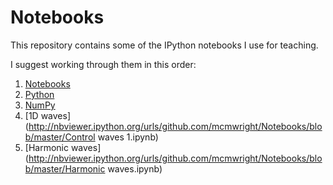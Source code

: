 # Notebooks
This repository contains some of the IPython notebooks I use for teaching.

I suggest working through them in this order:

1. [Notebooks](http://nbviewer.ipython.org/urls/github.com/mcmwright/Notebooks/blob/master/First.ipynb)
2. [Python](http://nbviewer.ipython.org/urls/github.com/mcmwright/Notebooks/blob/master/python.ipynb)
3. [NumPy](http://nbviewer.ipython.org/urls/github.com/mcmwright/Notebooks/blob/master/numpy.ipynb)
4. [1D waves](http://nbviewer.ipython.org/urls/github.com/mcmwright/Notebooks/blob/master/Control waves 1.ipynb)
5. [Harmonic waves](http://nbviewer.ipython.org/urls/github.com/mcmwright/Notebooks/blob/master/Harmonic waves.ipynb)

